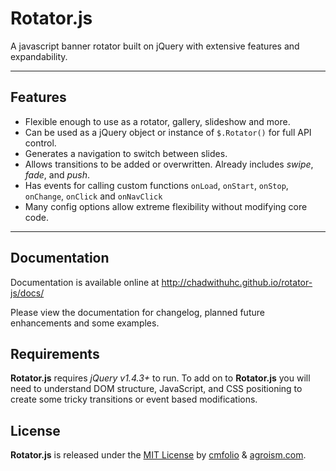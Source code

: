 # Rotator.js  
A javascript banner rotator built on jQuery with extensive features and expandability.

---

## Features  
- Flexible enough to use as a rotator, gallery, slideshow and more.
- Can be used as a jQuery object or instance of `$.Rotator()` for full API control.
- Generates a navigation to switch between slides.
- Allows transitions to be added or overwritten. Already includes *swipe*, *fade*, and *push*.
- Has events for calling custom functions `onLoad`, `onStart`, `onStop`, `onChange`, `onClick` and `onNavClick`
- Many config options allow extreme flexibility without modifying core code.

---

## Documentation

Documentation is available online at <http://chadwithuhc.github.io/rotator-js/docs/>

Please view the documentation for changelog, planned future enhancements and some examples.


## Requirements

**Rotator.js** requires _jQuery v1.4.3+_ to run. To add on to **Rotator.js** you will need to understand DOM structure, JavaScript, and CSS positioning to create some tricky transitions or event based modifications.


## License

**Rotator.js** is released under the [MIT License](http://web.cmfolio.com/projects/rotator/#license) by [cmfolio](http://web.cmfolio.com) & [agroism.com](http://agroism.com).
